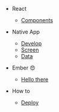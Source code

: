 - React
  - [Components](react-components.md)

- Native App
  - [Develop](native-develop.md)
  - [Screen](native-screen.md)
  - [Data](native-data.md)

- Ember 😍
  - [Hello there](ember-intro.md)

- How to
  - [Deploy](deploy.md)
